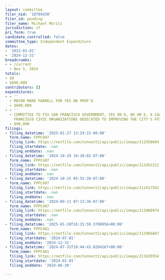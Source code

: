 ```yaml
---
layout: committee
filer_nid: '10789430'
filer_id: pending
filer_name: Michael Moritz
jurisdiction: sf
pri_form: true
candidate_controlled: false
committee_type: Independent Expenditure
dates:
- '2022-01-01'
- '2024-12-31'
breadcrumbs:
- - /current
  - Nov 5, 2024
totals:
- $0
- $690,000
contributors: []
expenditures:
- - ''
  - MAYOR MARK FARRELL FOR YES ON PROP D
  - $600,000
- - ''
  - COMMITTEE TO FIX SAN FRANCISCO GOVERNMENT, YES ON D, NO ON E, A COALITION OF SAN
    FRANCISCO CIVIC ORGANIZATIONS DEDICATED TO IMPROVING THE CITY'S FUTURE
  - $90,000
filings:
- filing_datetime: '2025-01-27 13:29:15-08:00'
  form_name: FPPC497
  filing_link: https://netfile.com/Connect2/api/public/image/212958684
  filing_startdate: .nan
  filing_enddate: .nan
- filing_datetime: '2024-10-29 18:10:02-07:00'
  form_name: FPPC497
  filing_link: https://netfile.com/Connect2/api/public/image/212452212
  filing_startdate: .nan
  filing_enddate: .nan
- filing_datetime: '2024-10-25 05:55:20-07:00'
  form_name: FPPC497
  filing_link: https://netfile.com/Connect2/api/public/image/212417582
  filing_startdate: .nan
  filing_enddate: .nan
- filing_datetime: '2024-09-11 07:13:36-07:00'
  form_name: FPPC497
  filing_link: https://netfile.com/Connect2/api/public/image/212068974
  filing_startdate: .nan
  filing_enddate: .nan
- filing_datetime: '2025-01-28T16:15:59.3708956+00:00'
  form_name: FPPC461
  filing_link: https://netfile.com/Connect2/api/public/image/212966687
  filing_startdate: '2024-07-01'
  filing_enddate: '2024-12-31'
- filing_datetime: '2024-07-31T10:44:43.8204167+00:00'
  form_name: FPPC461
  filing_link: https://netfile.com/Connect2/api/public/image/211820554
  filing_startdate: '2024-01-01'
  filing_enddate: '2024-06-30'

---
```

